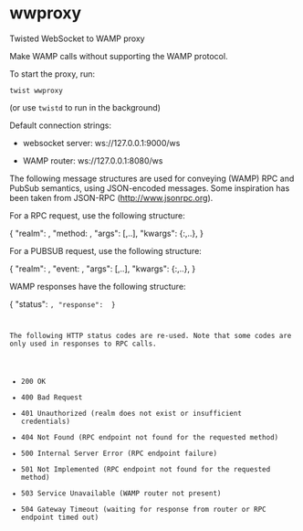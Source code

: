 # wwproxy

Twisted WebSocket to WAMP proxy

Make WAMP calls without supporting the WAMP protocol.

To start the proxy, run:

`twist wwproxy`

(or use `twistd` to run in the background)

Default connection strings:

* websocket server: ws://127.0.0.1:9000/ws

* WAMP router: ws://127.0.0.1:8080/ws

The following message structures are used for conveying (WAMP) RPC and PubSub semantics,
using JSON-encoded messages. Some inspiration has been taken from JSON-RPC (http://www.jsonrpc.org).

For a RPC request, use the following structure:

   {
    "realm": <string>,
    "method: <string>,
    "args": [<arg>,..],
    "kwargs": {<name>:<value>,..},
   }

For a PUBSUB request, use the following structure:

   {
    "realm": <string>,
    "event: <string>,
    "args": [<arg>,..],
    "kwargs": {<name>:<value>,..},
   }

WAMP responses have the following structure:

   {
    "status": <code>,
    "response": <data>
   }

The following HTTP status codes are re-used. Note that some codes are only used in
responses to RPC calls.

 * 200 OK
 * 400 Bad Request
 * 401 Unauthorized (realm does not exist or insufficient credentials)
 * 404 Not Found (RPC endpoint not found for the requested method)
 * 500 Internal Server Error (RPC endpoint failure)
 * 501 Not Implemented (RPC endpoint not found for the requested method)
 * 503 Service Unavailable (WAMP router not present)
 * 504 Gateway Timeout (waiting for response from router or RPC endpoint timed out)
